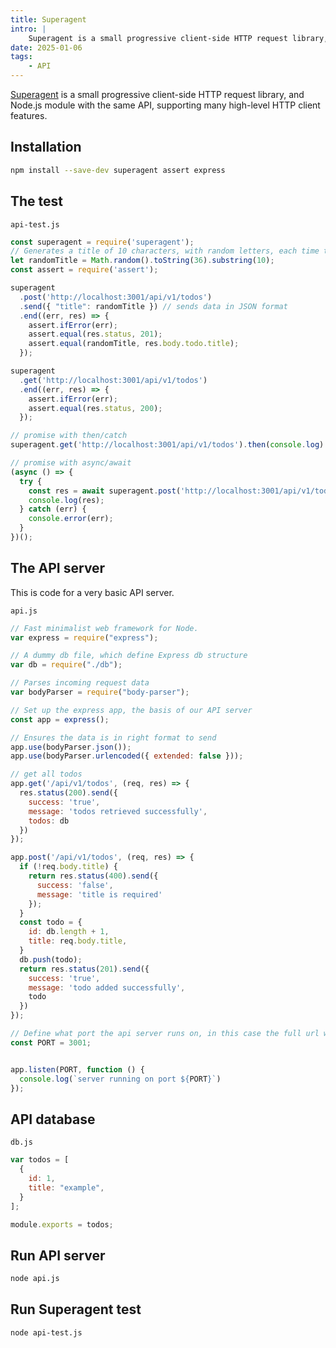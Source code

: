 ```yaml
---
title: Superagent
intro: |
    Superagent is a small progressive client-side HTTP request library, and Node.js module with the same API, supporting many high-level HTTP client features.
date: 2025-01-06
tags:
    - API
---
```


[Superagent](https://www.npmjs.com/package/superagent) is a small progressive client-side HTTP request library, and Node.js module with the same API, supporting many high-level HTTP client features.

## Installation

```bash
npm install --save-dev superagent assert express
```

## The test

`api-test.js`
```javascript
const superagent = require('superagent');
// Generates a title of 10 characters, with random letters, each time test is run
let randomTitle = Math.random().toString(36).substring(10);
const assert = require('assert');

superagent
  .post('http://localhost:3001/api/v1/todos')
  .send({ "title": randomTitle }) // sends data in JSON format
  .end((err, res) => {
    assert.ifError(err);
    assert.equal(res.status, 201);
    assert.equal(randomTitle, res.body.todo.title);
  });

superagent
  .get('http://localhost:3001/api/v1/todos')
  .end((err, res) => {
    assert.ifError(err);
    assert.equal(res.status, 200);
  });

// promise with then/catch
superagent.get('http://localhost:3001/api/v1/todos').then(console.log).catch(console.error);

// promise with async/await
(async () => {
  try {
    const res = await superagent.post('http://localhost:3001/api/v1/todos').send({ "title": randomTitle });
    console.log(res);
  } catch (err) {
    console.error(err);
  }
})();
```
## The API server

This is code for a very basic API server.

`api.js`
```javascript
// Fast minimalist web framework for Node.
var express = require("express");

// A dummy db file, which define Express db structure
var db = require("./db");

// Parses incoming request data
var bodyParser = require("body-parser");

// Set up the express app, the basis of our API server
const app = express();

// Ensures the data is in right format to send
app.use(bodyParser.json());
app.use(bodyParser.urlencoded({ extended: false }));

// get all todos
app.get('/api/v1/todos', (req, res) => {
  res.status(200).send({
    success: 'true',
    message: 'todos retrieved successfully',
    todos: db
  })
});

app.post('/api/v1/todos', (req, res) => {
  if (!req.body.title) {
    return res.status(400).send({
      success: 'false',
      message: 'title is required'
    });
  }
  const todo = {
    id: db.length + 1,
    title: req.body.title,
  }
  db.push(todo);
  return res.status(201).send({
    success: 'true',
    message: 'todo added successfully',
    todo
  })
});

// Define what port the api server runs on, in this case the full url would be http://localhost:3001
const PORT = 3001;


app.listen(PORT, function () {
  console.log(`server running on port ${PORT}`)
});
```

## API database

`db.js`
```javascript
var todos = [
  {
    id: 1,
    title: "example",
  }
];

module.exports = todos;
```

## Run API server

```bash
node api.js
```

## Run Superagent test

```bash
node api-test.js
```